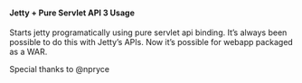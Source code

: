 #### Jetty + Pure Servlet API 3 Usage

Starts jetty programatically using pure servlet api binding. It’s always been possible to do this with Jetty’s APIs. Now it’s possible for webapp packaged as a WAR.

Special thanks to @npryce 
